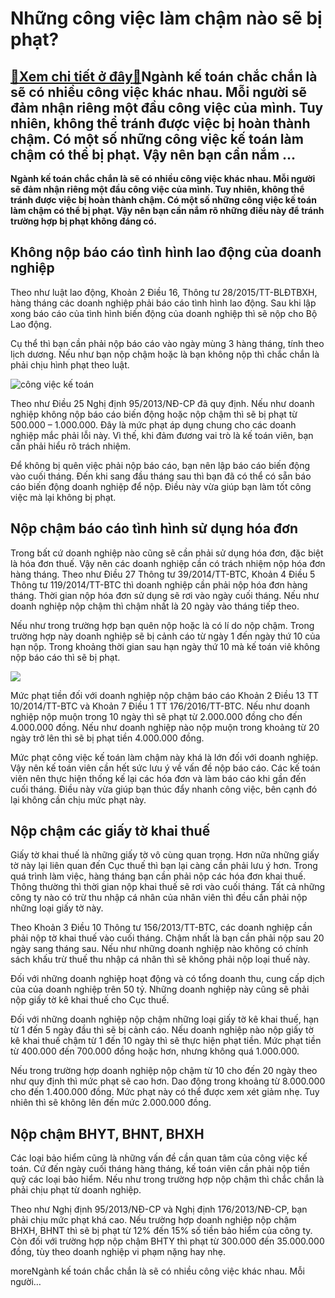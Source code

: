 Những công việc làm chậm nào sẽ bị phạt?
========================================

[:gift:Xem chi tiết ở đây:gift:](https://hddtvn.com/nhung-cong-viec-lam-cham-nao-se-bi-phat/)Ngành kế toán chắc chắn là sẽ có nhiều công việc khác nhau. Mỗi người sẽ đảm nhận riêng một đầu công việc của mình. Tuy nhiên, không thể tránh được việc bị hoàn thành chậm. Có một số những công việc kế toán làm chậm có thể bị phạt. Vậy nên bạn cần nắm …
-------------------------------------------------------------------------------------------------------------------------------------------------------------------------------------------------------------------------------------------------------------

**Ngành kế toán chắc chắn là sẽ có nhiều công việc khác nhau. Mỗi người sẽ đảm nhận riêng một đầu công việc của mình. Tuy nhiên, không thể tránh được việc bị hoàn thành chậm. Có một số những công việc kế toán làm chậm có thể bị phạt. Vậy nên bạn cần nắm rõ những điều này để tránh trường hợp bị phạt không đáng có.**


Không nộp báo cáo tình hình lao động của doanh nghiệp
-----------------------------------------------------


Theo như luật lao động, Khoản 2 Điều 16, Thông tư 28/2015/TT-BLĐTBXH, hàng tháng các doanh nghiệp phải báo cáo tình hình lao động. Sau khi lập xong báo cáo của tình hình biến động của doanh nghiệp thì sẽ nộp cho Bộ Lao động.


Cụ thể thì bạn cần phải nộp báo cáo vào ngày mùng 3 hàng tháng, tính theo lịch dương. Nếu như bạn nộp chậm hoặc là bạn không nộp thì chắc chắn là phải chịu hình phạt theo luật.


![công việc kế toán](https://hddtvn.com/wp-content/uploads/2021/01/Nguyen_tac__chuan_muc_ke_toan_-_thong_qua_bao_cao_tai_chinh_cua_doanh_nghiep.jpg)


Theo như Điều 25 Nghị định 95/2013/NĐ-CP đã quy định. Nếu như doanh nghiệp không nộp báo cáo biến động hoặc nộp chậm thì sẽ bị phạt từ 500.000 – 1.000.000. Đây là mức phạt áp dụng chung cho các doanh nghiệp mắc phải lỗi này. Vì thế, khi đảm đương vai trò là kế toán viên, bạn cần phải hiểu rõ trách nhiệm.


Để không bị quên việc phải nộp báo cáo, bạn nên lập báo cáo biến động vào cuối tháng. Đến khi sang đầu tháng sau thì bạn đã có thể có sẵn báo cáo biến động doanh nghiệp để nộp. Điều này vừa giúp bạn làm tốt công việc mà lại không bị phạt.


Nộp chậm báo cáo tình hình sử dụng hóa đơn
------------------------------------------


Trong bất cứ doanh nghiệp nào cũng sẽ cần phải sử dụng hóa đơn, đặc biệt là hóa đơn thuế. Vậy nên các doanh nghiệp cần có trách nhiệm nộp hóa đơn hàng tháng. Theo như Điều 27 Thông tư 39/2014/TT-BTC, Khoản 4 Điều 5 Thông tư 119/2014/TT-BTC thì doanh nghiệp cần phải nộp hóa đơn hàng tháng. Thời gian nộp hóa đơn sử dụng sẽ rơi vào ngày cuối tháng. Nếu như doanh nghiệp nộp chậm thì chậm nhất là 20 ngày vào tháng tiếp theo.


Nếu như trong trường hợp bạn quên nộp hoặc là có lí do nộp chậm. Trong trường hợp này doanh nghiệp sẽ bị cảnh cáo từ ngày 1 đến ngày thứ 10 của hạn nộp. Trong khoảng thời gian sau hạn ngày thứ 10 mà kế toán viê không nộp báo cáo thì sẽ bị phạt.


![](https://hddtvn.com/wp-content/uploads/2021/01/hoa_don_QSKX.jpg)


Mức phạt tiền đối với doanh nghiệp nộp chậm báo cáo Khoản 2 Điều 13 TT 10/2014/TT-BTC và Khoản 7 Điều 1 TT 176/2016/TT-BTC. Nếu như doanh nghiệp nộp muộn trong 10 ngày thì sẽ phạt từ 2.000.000 đồng cho đến 4.000.000 đồng. Nếu như doanh nghiệp nào nộp muộn trong khoảng từ 20 ngày trở lên thì sẽ bị phạt tiền 4.000.000 đồng.


Mức phạt công việc kế toán làm chậm này khá là lớn đối với doanh nghiệp. Vậy nên kế toán viên cần hết sức lưu ý về vấn đề nộp báo cáo. Các kế toán viên nên thực hiện thống kế lại các hóa đơn và làm báo cáo khi gần đến cuối tháng. Điều này vừa giúp bạn thúc đẩy nhanh công việc, bên cạnh đó lại không cần chịu mức phạt này.


Nộp chậm các giấy tờ khai thuế
------------------------------



Giấy tờ khai thuế là những giấy tờ vô cùng quan trọng. Hơn nữa những giấy tờ này lại liên quan đến Cục thuế thì bạn lại càng cần phải lưu ý hơn. Trong quá trình làm việc, hàng tháng bạn cần phải nộp các hóa đơn khai thuế. Thông thường thì thời gian nộp khai thuế sẽ rơi vào cuối tháng. Tất cả những công ty nào có trừ thu nhập cá nhân của nhân viên thì đều cần phải nộp những loại giấy tờ này.


Theo Khoản 3 Điều 10 Thông tư 156/2013/TT-BTC, các doanh nghiệp cần phải nộp tờ khai thuế vào cuối tháng. Chậm nhất là bạn cần phải nộp sau 20 ngày sang tháng sau. Nếu như những doanh nghiệp nào không có chính sách khấu trừ thuế thu nhập cá nhân thì sẽ không phải nộp loại thuế này.


Đối với những doanh nghiệp hoạt động và có tổng doanh thu, cung cấp dịch của của doanh nghiệp trên 50 tỷ. Những doanh nghiệp này cũng sẽ phải nộp giấy tờ kê khai thuế cho Cục thuế.


Đối với những doanh nghiệp nộp chậm những loại giấy tờ kê khai thuế, hạn từ 1 đến 5 ngày đầu thì sẽ bị cảnh cáo. Nếu doanh nghiệp nào nộp giấy tờ kê khai thuế chậm từ 1 đến 10 ngày thì sẽ thực hiện phạt tiền. Mức phạt tiền từ 400.000 đến 700.000 đồng hoặc hơn, nhưng không quá 1.000.000.


Nếu trong trường hợp doanh nghiệp nộp chậm từ 10 cho đến 20 ngày theo như quy định thì mức phạt sẽ cao hơn. Dao động trong khoảng từ 8.000.000 cho đến 1.400.000 đồng. Mức phạt này có thể được xem xét giảm nhẹ. Tuy nhiên thì sẽ không lên đến mức 2.000.000 đồng.


Nộp chậm BHYT, BHNT, BHXH
-------------------------


Các loại bảo hiểm cũng là những vấn đề cần quan tâm của công việc kế toán. Cứ đến ngày cuối tháng hàng tháng, kế toán viên cần phải nộp tiền quỹ các loại bảo hiểm. Nếu như trong trường hợp nộp chậm thì chắc chắn là phải chịu phạt từ doanh nghiệp.


Theo như Nghị định 95/2013/NĐ-CP và Nghị định 176/2013/NĐ-CP, bạn phải chịu mức phạt khá cao. Nếu trường hợp doanh nghiệp nộp chậm BHXH, BHNT thì sẽ bị phạt từ 12% đến 15% số tiền bảo hiểm của công ty. Còn đối với trường hợp nộp chậm BHTY thì phạt từ 300.000 đến 35.000.000 đồng, tùy theo doanh nghiệp vi phạm nặng hay nhẹ.



moreNgành kế toán chắc chắn là sẽ có nhiều công việc khác nhau. Mỗi người…

